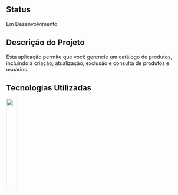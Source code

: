 ## Status
Em Desenvolvimento
## Descrição do Projeto

Esta aplicação permite que você gerencie um catálogo de produtos, incluindo a criação, atualização, exclusão e consulta de produtos e usuários.

## Tecnologias Utilizadas
<div>
<img src="https://cdn.jsdelivr.net/gh/devicons/devicon@latest/icons/angular/angular-original-wordmark.svg"           width="25%"/>
</div>